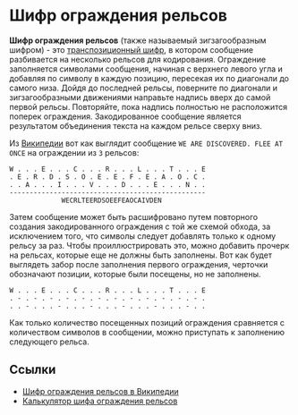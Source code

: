 # Шифр ограждения рельсов

**Шифр ограждения рельсов** (также называемый зигзагообразным шифром) - это [транспозиционный шифр](https://en.wikipedia.org/wiki/Transposition_cipher), в котором сообщение разбивается на несколько рельсов для кодирования. Ограждение заполняется символами сообщения, начиная с верхнего левого угла и добавляя по символу в каждую позицию, пересекая их по диагонали до самого низа. Дойдя до последней рельсы, поверните по диагонали и зигзагообразными движениями направьте надпись вверх до самой первой рельсы. Повторяйте, пока надпись полностью не расположится поперек ограждения. Закодированное сообщение является результатом объединения текста на каждом рельсе сверху вниз.

Из [Википедии](https://en.wikipedia.org/wiki/Rail_fence_cipher) вот как выглядит сообщение `WE ARE DISCOVERED. FLEE AT ONCE` на ограждении из `3` рельсов:

```
W . . . E . . . C . . . R . . . L . . . T . . . E
. E . R . D . S . O . E . E . F . E . A . O . C .
. . A . . . I . . . V . . . D . . . E . . . N . .
-------------------------------------------------
             WECRLTEERDSOEEFEAOCAIVDEN
```

Затем сообщение может быть расшифровано путем повторного создания закодированного ограждения с той же схемой обхода, за исключением того, что символы следует добавлять только к одному рельсу за раз. Чтобы проиллюстрировать это, можно добавить прочерк на рельсах, которые еще не должны быть заполнены. Вот как будет выглядеть забор после заполнения первого ограждения, черточки обозначают позиции, которые были посещены, но не заполнены.

```
W . . . E . . . C . . . R . . . L . . . T . . . E
. - . - . - . - . - . - . - . - . - . - . - . - .
. . - . . . - . . . - . . . - . . . - . . . - . .
```

Как только количество посещенных позиций ограждения сравняется с количеством символов в сообщении, можно приступать к заполнению следующего рельса.

## Ссылки

- [Шифр ограждения рельсов в Википедии](https://en.wikipedia.org/wiki/Rail_fence_cipher)
- [Калькулятор шифа ограждения рельсов](https://crypto.interactive-maths.com/rail-fence-cipher.html)
